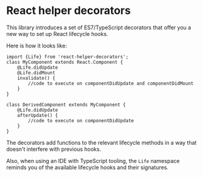 # React helper decorators
This library introduces a set of ES7/TypeScript decorators that offer you a new way to set up React lifecycle hooks.

Here is how it looks like:

	import {Life} from 'react-helper-decorators';
	class MyComponent extends React.Component {
		@Life.didUpdate
		@Life.didMount
		invalidate() {
			//code to execute on componentDidUpdate and componentDidMount
		}
	}

	class DerivedComponent extends MyComponent {
		@Life.didUpdate
		afterUpdate() {
			//code to execute on componentDidUpdate
		}
	}

The decorators add functions to the relevant lifecycle methods in a way that doesn't interfere with previous hooks.

Also, when using an IDE with TypeScript tooling, the `Life` namespace reminds you of the available lifecycle hooks and their signatures.
